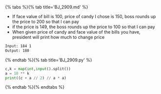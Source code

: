 {% tabs %}{% tab title='BJ_2909.md' %}

* If face value of bill is 100, price of candy I chose is 150, boss rounds up the price to 200 so that I can pay
* if the price is 149, the boss rounds up the price to 100 so that I can pay
* When given price of candy and face value of the bills you have, president will print how much to change price

```txt
Input: 184 1
Output: 180
```

{% endtab %}{% tab title='BJ_2909.py' %}

```py
c,k = map(int,input().split())
a = 10 ** k
print((c + a // 2) // a * a)
```

{% endtab %}{% endtabs %}
